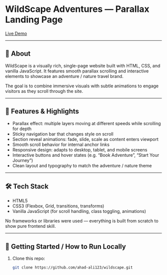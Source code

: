 # WildScape Adventures — Parallax Landing Page

[Live Demo](https://wild-scape.vercel.app/)  

---

## 📄 About

WildScape is a visually rich, single-page website built with HTML, CSS, and vanilla JavaScript. It features smooth parallax scrolling and interactive elements to showcase an adventure / nature travel brand.  

The goal is to combine immersive visuals with subtle animations to engage visitors as they scroll through the site.

---

## 🎯 Features & Highlights

- Parallax effect: multiple layers moving at different speeds while scrolling for depth  
- Sticky navigation bar that changes style on scroll  
- Section reveal animations: fade, slide, scale as content enters viewport  
- Smooth scroll behavior for internal anchor links  
- Responsive design: adapts to desktop, tablet, and mobile screens  
- Interactive buttons and hover states (e.g. “Book Adventure”, “Start Your Journey”)  
- Clean layout and typography to match the adventure / nature theme  

---

## 🛠️ Tech Stack

- HTML5  
- CSS3 (Flexbox, Grid, transitions, transforms)  
- Vanilla JavaScript (for scroll handling, class toggling, animations)  

No frameworks or libraries were used — everything is built from scratch to show pure frontend skill.

---

## 🚀 Getting Started / How to Run Locally

1. Clone this repo:

   ```bash
   git clone https://github.com/ahad-ali123/wildscape.git
